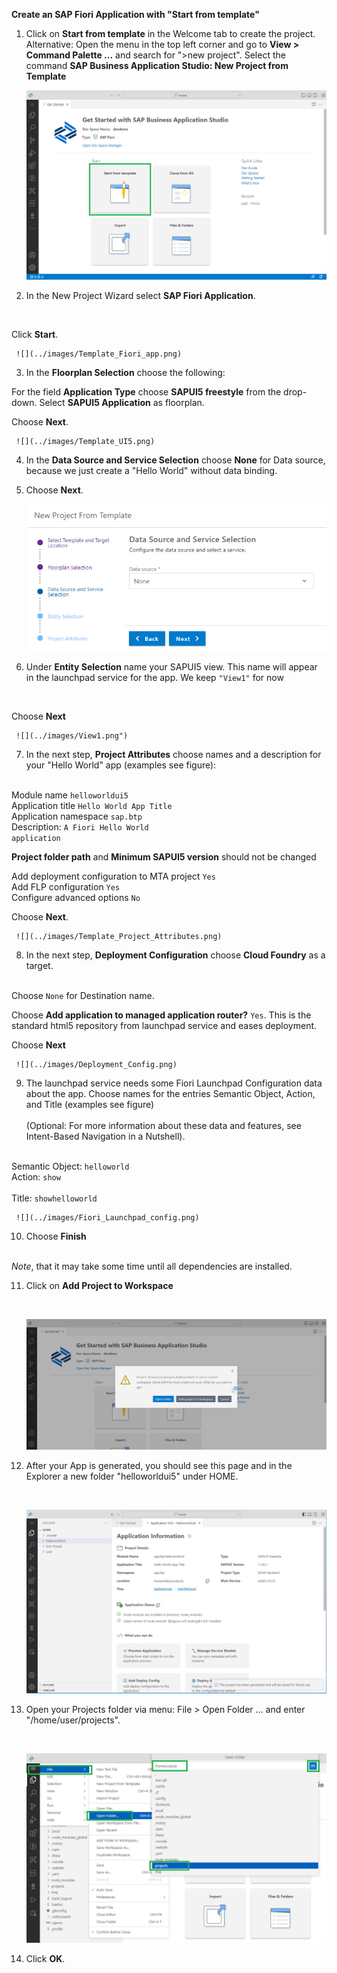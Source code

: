 
**Create an SAP Fiori Application with "Start from template"**

1. Click on <strong>Start from template</strong> in the Welcome tab to create the project.
Alternative: Open the menu in the top left corner and go to <strong>View > Command Palette ...</strong> and search for ">new project". Select the command <strong>SAP Business Application Studio: New Project from Template</strong><br />

     ![](../images/BAS_start.png)

2. In the New Project Wizard select **SAP Fiori Application**.</li><br />

Click <strong>Start</strong>.

     ![](../images/Template_Fiori_app.png)


3. In the <strong>Floorplan Selection</strong> choose the following:</li>

For the field <strong>Application Type</strong> choose <strong>SAPUI5 freestyle</strong> from the drop-down.
Select <strong>SAPUI5 Application</strong> as floorplan.

Choose <strong>Next</strong>.

     ![](../images/Template_UI5.png)


4. In the <strong>Data Source and Service Selection</strong> choose <strong>None</strong> for Data source, because we just create a "Hello World" without data binding.</li>

5. Choose <strong>Next</strong>.</li>

     ![](../images/Data_Source.png)


6. Under <strong>Entity Selection</strong> name your SAPUI5 view. This name will appear in the launchpad service for the app. We keep <code>"View1"</code> for now</li><br />

Choose <strong>Next</strong>

     ![](../images/View1.png")

7. In the next step, <strong>Project Attributes</strong> choose names and a description for your "Hello World" app (examples see figure):</li><br />

Module name <code>helloworldui5 </code><br>
Application title <code>Hello World App Title </code><br>
Application namespace <code>sap.btp </code><br>
Description: <code>A Fiori Hello World application  </code><br>

<strong>Project folder path</strong> and <strong>Minimum SAPUI5 version</strong> should not be changed

Add deployment configuration to MTA project <code>Yes </code><br>
Add FLP configuration <code>Yes</code><br>
Configure advanced options <code>No</code><br>

Choose <strong>Next</strong>.

     ![](../images/Template_Project_Attributes.png)

8. In the next step, <strong>Deployment Configuration</strong> choose <strong>Cloud Foundry</strong> as a target.</li><br />

Choose <code>None</code> for Destination name.

Choose <strong>Add application to managed application router?</strong> <code>Yes</code>.
This is the standard html5 repository from launchpad service and eases deployment.

Choose <strong>Next</strong>

     ![](../images/Deployment_Config.png)

9. The launchpad service needs some Fiori Launchpad Configuration data about the app. Choose names for the entries Semantic Object, Action, and Title (examples see figure)</li><br />
(Optional: For more information about these data and features, see Intent-Based Navigation in a Nutshell).<br /><br />

Semantic Object: <code>helloworld </code><br>
Action: <code>show </code><br>
Title: <code>showhelloworld </code> <br>

     ![](../images/Fiori_Launchpad_config.png)

10. Choose <strong>Finish</strong></li><br />

*Note*, that it may take some time until all dependencies are installed.

11. Click on <strong>Add Project to Workspace</strong></li><br />

     ![](../images/Workspace.png)

12. After your App is generated, you should see this page and in the Explorer a new folder "helloworldui5" under HOME.</li><br />

     ![](../images/BAS_Project_App_Info.png)

13. Open your Projects folder via menu: File > Open Folder ... and enter "/home/user/projects".</li><br />

     ![](../images/Open_Projects_folder.png)
 
14. Click <strong>OK</strong>.</li>


